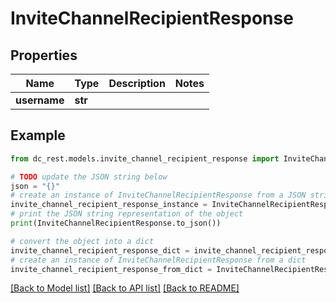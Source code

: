 # InviteChannelRecipientResponse


## Properties

Name | Type | Description | Notes
------------ | ------------- | ------------- | -------------
**username** | **str** |  | 

## Example

```python
from dc_rest.models.invite_channel_recipient_response import InviteChannelRecipientResponse

# TODO update the JSON string below
json = "{}"
# create an instance of InviteChannelRecipientResponse from a JSON string
invite_channel_recipient_response_instance = InviteChannelRecipientResponse.from_json(json)
# print the JSON string representation of the object
print(InviteChannelRecipientResponse.to_json())

# convert the object into a dict
invite_channel_recipient_response_dict = invite_channel_recipient_response_instance.to_dict()
# create an instance of InviteChannelRecipientResponse from a dict
invite_channel_recipient_response_from_dict = InviteChannelRecipientResponse.from_dict(invite_channel_recipient_response_dict)
```
[[Back to Model list]](../README.md#documentation-for-models) [[Back to API list]](../README.md#documentation-for-api-endpoints) [[Back to README]](../README.md)



